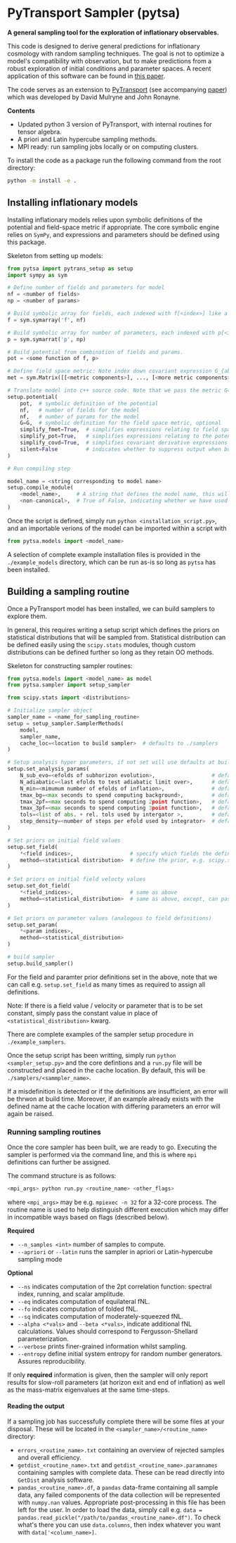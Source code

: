 # PyTransport Sampler (pytsa)
**A general sampling tool for the exploration of inflationary observables.**

This code is designed to derive general predictions for inflationary cosmology with random sampling techniques. 
The goal is not to optimize a model's compatibility with observation, but to make 
predictions from a robust exploration of initial conditions and parameter spaces.
A recent application of this software can be found in [this paper](https://arxiv.org/abs/2105.03637).

The code serves as an extension to 
[PyTransport](https://github.com/jronayne/PyTransport) (see accompanying [paper](https://arxiv.org/abs/1609.00381))
which was developed by David Mulryne and John Ronayne.

**Contents**
- Updated python 3 version of PyTransport, with internal routines for tensor algebra.
- A priori and Latin hypercube sampling methods.
- MPI ready: run sampling jobs locally or on computing clusters.

To install the code as a package run the following command from the root directory:
```bash
python -m install -e .
```

## Installing inflationary models
Installing inflationary models relies upon symbolic definitions of the potential and field-space metric if appropriate.
The core symbolic engine relies on ```SymPy```, and expressions and parameters should be defined using this package.

Skeleton from setting up models:
```python
from pytsa import pytrans_setup as setup
import sympy as sym

# Define number of fields and parameters for model
nf = <number of fields>
np = <number of params>

# Build symbolic array for fields, each indexed with f[<index>] like a list.
f = sym.symarray('f', nf)

# Build symbolic array for number of parameters, each indexed with p[<index>] like a list. 
p = sym.symarrat('p', np)

# Build potential from combination of fields and params.
pot = <some function of f, p>

# Define field space metric: Note index down covariant expression G_{ab}
met = sym.Matrix([[<metric components>], ..., [<more metric components>]])

# Translate model into c++ source code. Note that we pass the metric G=G
setup.potential(
    pot,  # symbolic definition of the potential
    nf,   # number of fields for the model
    nf,   # number of params for the model
    G=G,  # symbolic definition for the field space metric, optional
    simplify_fmet=True,  # simplifies expressions relating to field space metric
    simplify_pot=True,   # simplifies expressions relating to the potenital
    simplify_covd=True,  # simplifies covariant derivative expressions
    silent=False         # indicates whether to suppress output when building
)

# Run compiling step

model_name = <string corresponding to model name>
setup.compile_module(
    <model_name>,     # A string that defines the model name, this will be used to import
    <non-canonical>,  # True of False, indicating whether we have used a non-canonical field space metric
)
```

Once the script is defined, simply run ``python <installation_script.py>``, 
and an importable verions of the model can be imported within a script with 
```python
from pytsa.models import <model_name>
````

A selection of complete example installation files is provided in the ```./example_models``` directory,
which can be run as-is so long as ``pytsa`` has been installed.

## Building a sampling routine

Once a PyTransport model has been installed, we can build samplers to explore them.

In general, this requires writing a setup script which defines the priors on statistical distributions
that will be sampled from. Statistical distribution can be defined easily using the ``scipy.stats`` modules,
though custom distributions can be defined further so long as they retain OO methods.

Skeleton for constructing sampler routines:
```python
from pytsa.models import <model_name> as model
from pytsa.sampler import setup_sampler

from scipy.stats import <distributions>

# Initialize sampler object
sampler_name = <name_for_sampling_routine>
setup = setup_sampler.SamplerMethods(
    model,
    sampler_name,
    cache_loc=<location to build sampler>  # defaults to ./samplers
)

# Setup analysis hyper parameters, if not set will use defaults at build
setup.set_analysis_params(
    N_sub_evo=<efolds of subhorizon evolution>,                  # defaults to 6
    N_adiabatic=<last efolds to test adiabatic limit over>,      # defaults to 1
    N_min=<mimumum number of efolds of inflation>,               # defaults to 60
    tmax_bg=<max seconds to spend computing background>,         # defaults to 60
    tmax_2pf=<max seconds to spend computing 2point function>,   # defaults to 300
    tmax_3pf=<max seconds to spend computing 3point function>,   # defaults to 600
    tols=<list of abs. + rel. tols used by intergator >,         # defaults to [1e-5, 1e-5]
    step_density=<number of steps per efold used by integrator>  # defaults to 20
)

# Set priors on initial field values
setup.set_field(
    *<field indices>,                  # specify which fields the definition corresponds to
    method=<statistical distribution>  # define the prior, e.g. scipy.stats.uniform(-20, 40)
)

# Set priors on initial field velocty values
setup.set_dot_field(
    *<field_indices>,                  # same as above
    method=<statistical_distribution>  # same as above, except, can pass "sr" to use slow-roll equation
)

# Set priors on parameter values (analogous to field definitions)
setup.set_param(
    *<param indices>,
    method=<statistical_distribution>  
)

# build sampler
setup.build_sampler()
```

For the field and paramter prior definitions set in the above, note that we can call e.g. 
`setup.set_field` as many times as required to assign all definitions.

Note: If there is a field value / velocity or parameter that is to be set constant, simply pass the
constant value in place of `<statistical_distribution>` kwarg.

There are complete examples of the sampler setup procedure in ``./example_samplers``.

Once the setup script has been writting, simply run ``python <sampler_setup.py>`` and the 
core defintions and a `run.py` file will be constructed and placed in the cache location.
By default, this will be `./samplers/<sammpler_name>`.

If a misdefinition is detected or if the definitions are insufficient, an error will be thrwon at build time.
Moreover, if an example already exists with the defined name at the cache location
with differing parameters an error will again be raised.

### Running sampling routines

Once the core sampler has been built, we are ready to go. Executing the sampler
is performed via the command line, and this is where `mpi` definitions can further be assigned.

The command structure is as follows:
```bash
<mpi_args> python run.py <routine_name> <other_flags>
```
where `<mpi_args>` may be e.g. `mpiexec -n 32` for a 32-core process. The routine
name is used to help distinguish different execution which may differ 
in incompatible ways based on flags (described below).

**Required**
- `--n_samples <int>` number of samples to compute.
- `--apriori` or `--latin` runs the sampler in apriori or Latin-hypercube sampling mode

**Optional**
- `--ns` indicates computation of the 2pt correlation function: spectral index, running, and scalar amplitude.
- `--eq` indicates computation of equilateral fNL.
- `--fo` indicates computation of folded fNL.
- `--sq` indicates computation of moderately-squeezed fNL.
- `--alpha <*vals>` and `--beta <*vals>`, indicate additional fNL calculations. 
Values should correspond to Fergusson-Shellard parameterization.
- `--verbose` prints finer-grained information whilst sampling.
- `--entropy` define initial system entropy for random number generators. Assures reproducibility.

If only **required** information is given, then the sampler will only report results for
slow-roll parameters (at horizon exit and end of inflation) 
as well as the mass-matrix eigenvalues at the same time-steps.

#### Reading the output
If a sampling job has successfully complete there will be some files at your disposal.
These will be located in the `<sampler_name>/<routine_name>` directory:
- `errors_<routine_name>.txt` containing an overview of rejected samples and overall efficiency.
- `getdist_<routine_name>.txt` and `getdist_<routine_name>.paramnames` containing
samples with complete data. These can be read directly into `GetDist` analysis software.
- `pandas_<routine_name>.df`, a `pandas` data-frame containing all sample data, any failed components of the data 
collection will be represented with `numpy.nan` values. Appropriate post-processing in this file has been
left for the user. In order to load the data, simply call e.g. 
`data = pandas.read_pickle("/path/to/pandas_<routine_name>.df")`. To check what's there you can use `data.columns`,
then index whatever you want with `data['<column_name>]`.